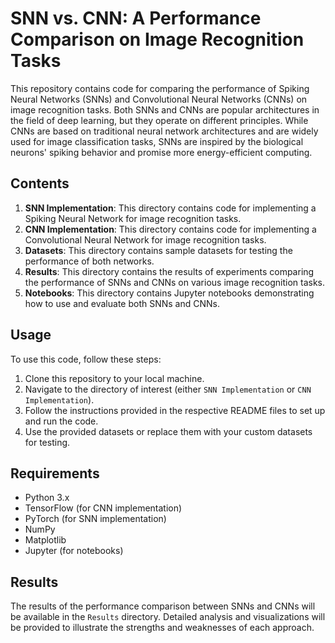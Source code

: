 # SNN vs. CNN: A Performance Comparison on Image Recognition Tasks

This repository contains code for comparing the performance of Spiking Neural Networks (SNNs) and Convolutional Neural Networks (CNNs) on image recognition tasks. Both SNNs and CNNs are popular architectures in the field of deep learning, but they operate on different principles. While CNNs are based on traditional neural network architectures and are widely used for image classification tasks, SNNs are inspired by the biological neurons' spiking behavior and promise more energy-efficient computing.

## Contents

1. **SNN Implementation**: This directory contains code for implementing a Spiking Neural Network for image recognition tasks.
2. **CNN Implementation**: This directory contains code for implementing a Convolutional Neural Network for image recognition tasks.
3. **Datasets**: This directory contains sample datasets for testing the performance of both networks.
4. **Results**: This directory contains the results of experiments comparing the performance of SNNs and CNNs on various image recognition tasks.
5. **Notebooks**: This directory contains Jupyter notebooks demonstrating how to use and evaluate both SNNs and CNNs.

## Usage

To use this code, follow these steps:

1. Clone this repository to your local machine.
2. Navigate to the directory of interest (either `SNN Implementation` or `CNN Implementation`).
3. Follow the instructions provided in the respective README files to set up and run the code.
4. Use the provided datasets or replace them with your custom datasets for testing.

## Requirements

- Python 3.x
- TensorFlow (for CNN implementation)
- PyTorch (for SNN implementation)
- NumPy
- Matplotlib
- Jupyter (for notebooks)

## Results

The results of the performance comparison between SNNs and CNNs will be available in the `Results` directory. Detailed analysis and visualizations will be provided to illustrate the strengths and weaknesses of each approach.
